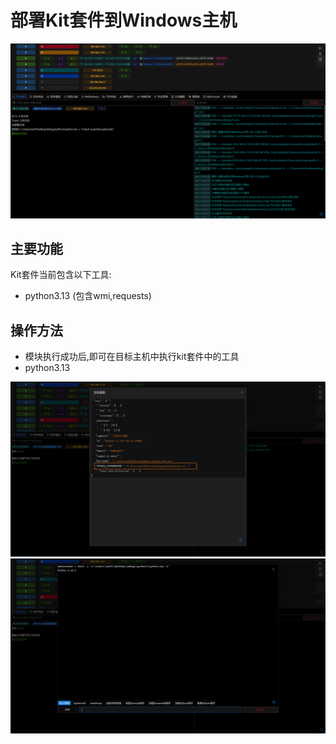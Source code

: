 # 部署Kit套件到Windows主机

![img_2.png](img/Execution_CommandAndScriptingInterpreter_DeployKitWindows/img_2.png)
## 主要功能

Kit套件当前包含以下工具:

- python3.13 (包含wmi,requests)

## 操作方法

- 模块执行成功后,即可在目标主机中执行kit套件中的工具
- python3.13

![img.png](img/Execution_CommandAndScriptingInterpreter_DeployKitWindows/img.png)
![img_1.png](img/Execution_CommandAndScriptingInterpreter_DeployKitWindows/img_1.png)